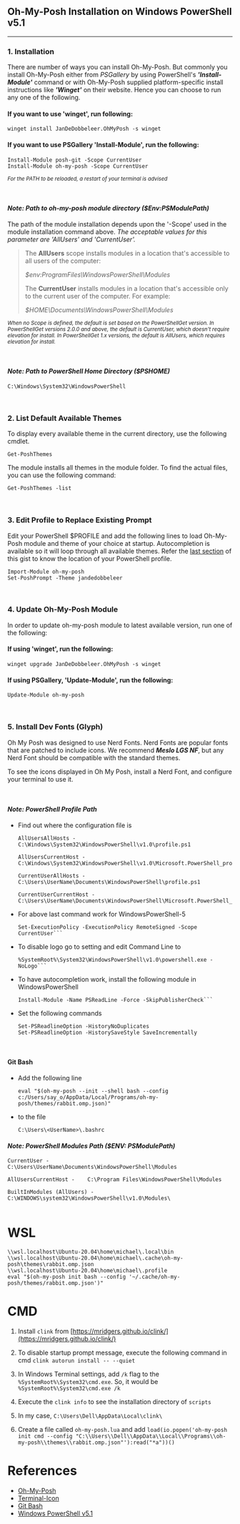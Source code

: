## Oh-My-Posh Installation on Windows PowerShell v5.1
---

### 1. Installation
There are number of ways you can install Oh-My-Posh. But commonly you install Oh-My-Posh either from _PSGallery_ by using PowerShell's ***'Install-Module'*** command or with Oh-My-Posh supplied platform-specific install instructions like ***'Winget'*** on their website. Hence you can choose to run any one of the following.

#### If you want to use 'winget', run following:

```
winget install JanDeDobbeleer.OhMyPosh -s winget
```

#### If you want to use PSGallery 'Install-Module', run the following:

```
Install-Module posh-git -Scope CurrentUser
Install-Module oh-my-posh -Scope CurrentUser
```

_<sub>For the PATH to be reloaded, a restart of your terminal is advised<sub>_

 </br>

####  _Note: Path to oh-my-posh module directory ($Env:PSModulePath)_

The path of the module installation depends upon the '-Scope' used in the module installation command above.
_The acceptable values for this parameter are _'AllUsers'_ and _'CurrentUser'_._
>
> The **AllUsers** scope installs modules in a location that's accessible to all users of the computer:
>
> _$env:ProgramFiles\WindowsPowerShell\Modules_
>
> The **CurrentUser** installs modules in a location that's accessible only to the current user of the computer. For example:
>
> _$HOME\Documents\WindowsPowerShell\Modules_
>
_<sub> When no Scope is defined, the default is set based on the PowerShellGet version. </sub>_
_<sub> In PowerShellGet versions 2.0.0 and above, the default is CurrentUser, which doesn't require elevation for install. </sub>_
_<sub> In PowerShellGet 1.x versions, the default is AllUsers, which requires elevation for install. </sub>_

 </br>

####  _Note: Path to PowerShell Home Directory ($PSHOME)_
```
C:\Windows\System32\WindowsPowerShell
```

</br>

### 2. List Default Available Themes

To display every available theme in the current directory, use the following cmdlet.
```
Get-PoshThemes
```
The module installs all themes in the module folder. To find the actual files, you can use the following command:
```
Get-PoshThemes -list
```

</br>

### 3. Edit Profile to Replace Existing Prompt

Edit your PowerShell $PROFILE and add the following lines to load Oh-My-Posh module and theme of your choice at startup. Autocompletion is available so it will loop through all available themes. Refer the [last section](https://gist.github.com/adojos/d7904b76af760430ad086473da759d97#point_right-powershell-profile-path) of this gist to know the location of your PowerShell profile.

```
Import-Module oh-my-posh
Set-PoshPrompt -Theme jandedobbeleer
```

</br>

### 4. Update Oh-My-Posh Module
In order to update oh-my-posh module to latest available version, run one of the following:


#### If using 'winget', run the following:

```
winget upgrade JanDeDobbeleer.OhMyPosh -s winget
```

#### If using PSGallery, 'Update-Module', run the following:

```
Update-Module oh-my-posh
```

</br>

### 5. Install Dev Fonts (Glyph)

Oh My Posh was designed to use Nerd Fonts. Nerd Fonts are popular fonts that are patched to include icons. We recommend ***Meslo LGS NF***, but any Nerd Font should be compatible with the standard themes.

To see the icons displayed in Oh My Posh, install a Nerd Font, and configure your terminal to use it.

</br>

####  _Note: PowerShell Profile Path_

* Find out where the configuration file is

    ```CMD
    AllUsersAllHosts -       C:\Windows\System32\WindowsPowerShell\v1.0\profile.ps1

    AllUsersCurrentHost -    C:\Windows\System32\WindowsPowerShell\v1.0\Microsoft.PowerShell_profile.ps1

    CurrentUserAllHosts -    C:\Users\UserName\Documents\WindowsPowerShell\profile.ps1

    CurrentUserCurrentHost - C:\Users\UserName\Documents\WindowsPowerShell\Microsoft.PowerShell_profile.ps1
    ```

* For above last command work for WindowsPowerShell-5

    ```CMD
    Set-ExecutionPolicy -ExecutionPolicy RemoteSigned -Scope CurrentUser```

* To disable logo go to setting and edit Command Line to

    ```CMD
    %SystemRoot%\System32\WindowsPowerShell\v1.0\powershell.exe -NoLogo```

* To have autocompletion work, install the following module in WindowsPowerShell

    ```CMD
    Install-Module -Name PSReadLine -Force -SkipPublisherCheck```

* Set the following commands

    ```CMD
    Set-PSReadlineOption -HistoryNoDuplicates
    Set-PSReadlineOption -HistorySaveStyle SaveIncrementally

    ```

</br>

#### Git Bash

* Add the following line

    ```eval "$(oh-my-posh --init --shell bash --config c:/Users/say_o/AppData/Local/Programs/oh-my-posh/themes/rabbit.omp.json)"```

* to the file

    ```C:\Users\<UserName>\.bashrc```

####  _Note: PowerShell Modules Path ($ENV: PSModulePath)_
```
CurrentUser -       C:\Users\UserName\Documents\WindowsPowerShell\Modules

AllUsersCurrentHost -    C:\Program Files\WindowsPowerShell\Modules

BuiltInModules (AllUsers) -    C:\WINDOWS\system32\WindowsPowerShell\v1.0\Modules\


```
# WSL

```
\\wsl.localhost\Ubuntu-20.04\home\michael\.local\bin
\\wsl.localhost\Ubuntu-20.04\home\michael\.cache\oh-my-posh\themes\rabbit.omp.json
\\wsl.localhost\Ubuntu-20.04\home\michael\.profile
eval "$(oh-my-posh init bash --config '~/.cache/oh-my-posh/themes/rabbit.omp.json')"
```

# CMD

1. Install `clink` from [https://mridgers.github.io/clink/](https://mridgers.github.io/clink/)

1. To disable startup prompt message, execute the following command in cmd `clink autorun install -- --quiet`
1. In Windows Terminal settings, add `/k` flag to the `%SystemRoot%\System32\cmd.exe`. So, it would be `%SystemRoot%\System32\cmd.exe /k` 
1. Execute the `clink info` to see the installation directory of `scripts`
1. In my case, `C:\Users\Dell\AppData\Local\clink\`
1. Create a file called `oh-my-posh.lua` and add `load(io.popen('oh-my-posh init cmd --config "C:\\Users\\Dell\\AppData\\Local\\Programs\\oh-my-posh\\themes\\rabbit.omp.json"'):read("*a"))()`


# References

* [Oh-My-Posh](https://ohmyposh.dev/docs/installation/customize)
* [Terminal-Icon](https://github.com/devblackops/Terminal-Icons/tree/main)
* [Git Bash](https://github.com/JanDeDobbeleer/oh-my-posh/issues/566)
* [Windows PowerShell v5.1](https://gist.github.com/adojos/d7904b76af760430ad086473da759d97#file-oh-my-posh_winps_install-md)